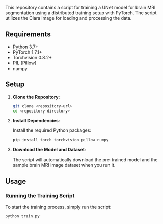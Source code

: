 This repository contains a script for training a UNet model for brain MRI segmentation using a distributed training setup with PyTorch. The script utilizes the Clara image for loading and processing the data.

## Requirements

- Python 3.7+
- PyTorch 1.7.1+
- Torchvision 0.8.2+
- PIL (Pillow)
- numpy

## Setup

1. **Clone the Repository**:

    ```sh
    git clone <repository-url>
    cd <repository-directory>
    ```

2. **Install Dependencies**:

    Install the required Python packages:

    ```sh
    pip install torch torchvision pillow numpy
    ```

3. **Download the Model and Dataset**:

    The script will automatically download the pre-trained model and the sample brain MRI image dataset when you run it.

## Usage

### Running the Training Script

To start the training process, simply run the script:

```sh
python train.py
